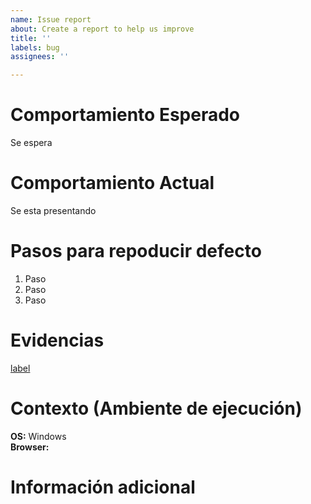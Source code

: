 ```yaml
---
name: Issue report
about: Create a report to help us improve
title: ''
labels: bug
assignees: ''

---
```


# Comportamiento Esperado
Se espera

# Comportamiento Actual
Se esta presentando

# Pasos para repoducir defecto
1. Paso
2. Paso
3. Paso

# Evidencias
[label](URL)

# Contexto (Ambiente de ejecución)
**OS:** Windows  
**Browser:**

# Información adicional
